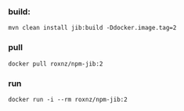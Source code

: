 ### build:

`mvn clean install jib:build -Ddocker.image.tag=2`

### pull

`docker pull roxnz/npm-jib:2`

### run

`docker run -i --rm roxnz/npm-jib:2`

